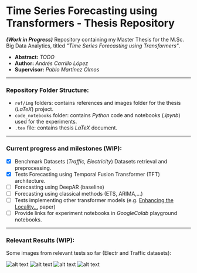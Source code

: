 # Time Series Forecasting using Transformers - Thesis Repository

***(Work in Progress)*** Repository containing my Master Thesis for the M.Sc. Big Data Analytics, titled *"Time Series Forecasting using Transformers"*.

- **Abstract:** *TODO*
- **Author:** *Andrés Carrillo López*
- **Supervisor:** *Pablo Martínez Olmos*

---

### Repository Folder Structure:

- `ref/img` folders: contains references and images folder for the thesis (*LaTeX*) project.
- `code_notebooks` folder: contains *Python* code and notebooks (*.ipynb*) used for the experiments. 
- `.tex` file: contains thesis *LaTeX* document.

---
### Current progress and milestones (WIP):

- [x] Benchmark Datasets (*Traffic, Electricity*) Datasets retrieval and preprocessing.
- [x] Tests Forecasting using Temporal Fusion Transformer (TFT) architecture.
- [ ] Forecasting using DeepAR (baseline)
- [ ] Forecasting using classical methods (ETS, ARIMA,...)
- [ ] Tests implementing other transformer models (e.g. [Enhancing the Locality...](https://www.semanticscholar.org/paper/Enhancing-the-Locality-and-Breaking-the-Memory-of-SHIYANG-Jin/36e30516683032634975c53e60f3737b6e35ff80) paper)
- [ ] Provide links for experiment notebooks in *GoogleColab* playground notebooks.

---
### Relevant Results (WIP):

Some images from relevant tests so far (Electr and Traffic datasets):

![alt text](https://github.com/andresC98/TSF_Transformers_TFM//blob/main/img/repo_tft_electr_sample.png?raw=true)
![alt text](https://github.com/andresC98/TSF_Transformers_TFM//blob/main/img/repo_tft_electrimp_sample.png?raw=true)
![alt text](https://github.com/andresC98/TSF_Transformers_TFM//blob/main/img/repo_tft_traffic_sample.png?raw=true)
![alt text](https://github.com/andresC98/TSF_Transformers_TFM//blob/main/img/repo_tft_trafficimp_sample.png?raw=true)
